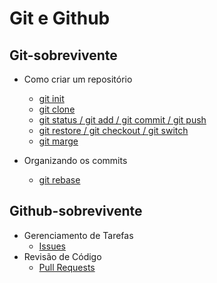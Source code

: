 # Git e Github

## Git-sobrevivente

- Como criar um repositório
  - [git init](/git/criando-repositorio/git-init.md)
  - [git clone](/git/criando-repositorio/git-clone.md)
  - [git status / git add / git commit / git push](/git/criando-repositorio/git-status-add-commit-push.md)
  - [git restore / git checkout / git switch](/git/criando-repositorio/git-restore-checkout-switch.md)
  - [git marge](/git/criando-repositorio/git-marge.md)

- Organizando os commits
  - [git rebase](/git/manipulacao-do-historico/git-rebase.md)
  
## Github-sobrevivente

- Gerenciamento de Tarefas
  - [Issues](/github/gerenciamento-de-tarefas/issues.md)
- Revisão de Código
  - [Pull Requests](/github/revisao-de-codigo/pull-request.md)
  